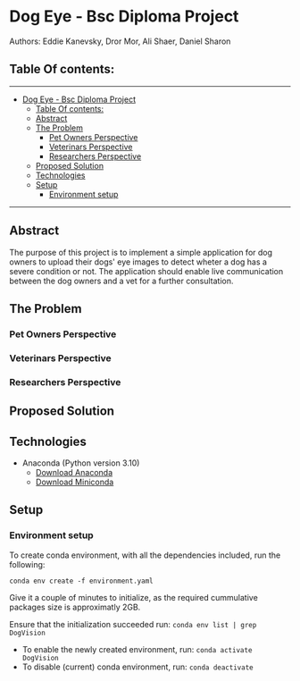 # Dog Eye - Bsc Diploma Project
Authors: 
Eddie Kanevsky, 
Dror Mor,
Ali Shaer,
Daniel Sharon

## Table Of contents:
---
- [Dog Eye - Bsc Diploma Project](#dog-eye---bsc-diploma-project)
  - [Table Of contents:](#table-of-contents)
  - [Abstract](#abstract)
  - [The Problem](#the-problem)
    - [Pet Owners Perspective](#pet-owners-perspective)
    - [Veterinars Perspective](#veterinars-perspective)
    - [Researchers Perspective](#researchers-perspective)
  - [Proposed Solution](#proposed-solution)
  - [Technologies](#technologies)
  - [Setup](#setup)
    - [Environment setup](#environment-setup)
---

## Abstract

The purpose of this project is to implement a simple application for dog owners to upload their dogs' eye images to detect wheter a dog has a severe condition or not. The application should enable live communication between the dog owners and a vet for a further consultation. 

## The Problem

### Pet Owners Perspective

### Veterinars Perspective

### Researchers Perspective

## Proposed Solution

## Technologies

- Anaconda (Python version 3.10)
  - [Download Anaconda](https://www.anaconda.com/products/distribution)
  - [Download Miniconda](https://docs.conda.io/en/latest/minicoda.html)

## Setup

### Environment setup

To create conda environment, with all the dependencies included, run the following:
```
conda env create -f environment.yaml
```
Give it a couple of minutes to initialize, as the required cummulative 
packages size is approximatly 2GB.

Ensure that the initialization succeeded run: `conda env list | grep DogVision`

- To enable the newly created environment, run: `conda activate DogVision`
- To disable (current) conda environment, run: `conda deactivate`